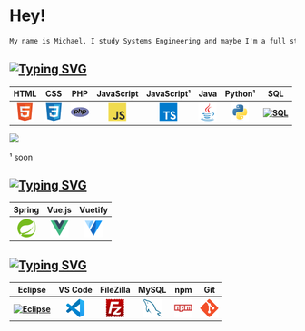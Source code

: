# Hey!

```txt
My name is Michael, I study Systems Engineering and maybe I'm a full stack developer. I'm not sure yet 😅
```

[![Typing SVG](https://readme-typing-svg.herokuapp.com?font=Fira+Code&duration=10000&pause=5000&color=F7F7F7&vCenter=true&width=435&height=30&lines=Languages)](https://git.io/typing-svg)
---

<table>
  <tr>
    <th>
      HTML
    </th>
    <th>
      CSS
    </th>
    <th>
      PHP
    </th>
    <th>
      JavaScript
    </th>
    <th>
      JavaScript¹
    </th>
    <th>
      Java
    </th>
    <th>
      Python¹
    </th>
    <th>
      SQL
    </th>
  </tr>
  <tr>
    <th>
      <a href="#">
        <img src="https://github.com/devicons/devicon/blob/master/icons/html5/html5-original.svg" width="32" alt="HTML5" />
      </a>
    </th>
    <th>
      <a href="#">
        <img src="https://github.com/devicons/devicon/blob/master/icons/css3/css3-original.svg" width="32" alt="CSS3" />
      </a>
    </th>
    <th>
      <a href="https://www.php.net/">
        <img src="https://github.com/devicons/devicon/blob/master/icons/php/php-original.svg" width="32" alt="PHP" />
      </a>
    </th>
    <th>
      <a href="#">
        <img src="https://github.com/devicons/devicon/blob/master/icons/javascript/javascript-original.svg" width="32" alt="JavaScript" />
      </a>
    </th>
    <th>
      <a href="#">
        <img src="https://github.com/devicons/devicon/blob/master/icons/typescript/typescript-original.svg" width="32" alt="TypeScript" />
      </a>
    </th>
    <th>
      <a href="https://www.java.com/">
        <img src="https://github.com/devicons/devicon/blob/master/icons/java/java-original.svg" width="32" alt="Java" />
      </a>
    </th>
    <th>
      <a href="https://www.python.org/">
        <img src="https://github.com/devicons/devicon/blob/master/icons/python/python-original.svg" width="32" alt="Python" />
      </a>
    </th>
    <th>
      <a href="#">
        <img src="https://www.svgrepo.com/show/341068/sql.svg" width="32" alt="SQL" />
      </a>
    </th>
  </tr>
</table>

<img src="https://github-readme-stats.vercel.app/api/top-langs/?username=mickeida&layout=compact&theme=github_dark"/>

¹ soon

[![Typing SVG](https://readme-typing-svg.herokuapp.com?font=Fira+Code&duration=10000&pause=5000&color=F7F7F7&vCenter=true&width=435&height=30&lines=Frameworks)](https://git.io/typing-svg)
---

<table>
  <tr>
    <th>
      Spring
    </th>
    <th>
      Vue.js
    </th>
    <th>
      Vuetify
    </th>
  </tr>
  <tr>
    <th>
      <a href="https://spring.io/">
        <img src="https://github.com/devicons/devicon/blob/master/icons/spring/spring-original.svg" width="32" alt="Spring" />
      </a>
    </th>
    <th>
      <a href="https://vuejs.org/">
        <img src="https://github.com/devicons/devicon/blob/master/icons/vuejs/vuejs-original.svg" width="32" alt="Vue.js" />
      </a>
    </th>
    <th>
      <a href="https://vuetifyjs.com/">
        <img src="https://github.com/devicons/devicon/blob/master/icons/vuetify/vuetify-original.svg" width="32" alt="Vuetify" />
      </a>
    </th>
  </tr>
 </table>

[![Typing SVG](https://readme-typing-svg.herokuapp.com?font=Fira+Code&duration=10000&pause=5000&color=F7F7F7&vCenter=true&width=435&height=30&lines=Tools)](https://git.io/typing-svg)
---

<table>
  <tr>
    <th>
      Eclipse
    </th>
    <th>
      VS Code
    </th>
    <th>
      FileZilla
    </th>
    <th>
      MySQL
    </th>
    <th>
      npm
    </th>
    <th>
      Git
    </th>
  </tr>
  <tr>
    <th>
      <a href="https://code.visualstudio.com/">
        <img src="https://www.svgrepo.com/show/353685/eclipse-icon.svg" width="32" alt="Eclipse" />
      </a>
    </th>
    <th>
      <a href="https://code.visualstudio.com/">
        <img src="https://github.com/devicons/devicon/blob/master/icons/vscode/vscode-original.svg" width="32" alt="VS Code" />
      </a>
    </th>
    <th>
      <a href="https://filezilla-project.org/">
        <img src="https://github.com/devicons/devicon/blob/master/icons/filezilla/filezilla-plain.svg" width="32" alt="FileZilla" />
      </a>
    </th>
    <th>
      <a href="https://www.mysql.com/">
        <img src="https://github.com/devicons/devicon/blob/master/icons/mysql/mysql-original.svg" width="32" alt="MySQL" />
      </a>
    </th>
    <th>
      <a href="https://www.npmjs.com/">
        <img src="https://github.com/devicons/devicon/blob/master/icons/npm/npm-original-wordmark.svg" width="32" alt="npm" />
      </a>
    </th>
    <th>
      <a href="https://git-scm.com/">
        <img src="https://github.com/devicons/devicon/blob/master/icons/git/git-original.svg" width="32" alt="Git" />
      </a>
    </th>
  </tr>
 </table>
 
